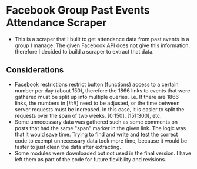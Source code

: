 # Facebook Group Past Events Attendance Scraper
  - This is a scraper that I built to get attendance data from past events in a group I manage. The given Facebook API does not give this information, 
    therefore I decided to build a scraper to extract that data.
## Considerations
  - Facebook restrictions restrict button (functions) access to a certain number per day (about 150), therefore the 1866 links to events that were gathered must be split up into 
    multiple queries. i.e. If there are 1866 links, the numbers in [#:#] need to be adjusted, or the time between server requests must be increased.
    In this case, it is easier to split the requests over the span of two weeks. [0:150], [151:300], etc.
  - Some unnecessary data was gathered such as some comments on posts that had the same "span" marker in the given link. 
    The logic was that it would save time. Trying to find and write and test the correct code to exempt unnecessary data took more time, because it would be faster to just clean the data after extracting.
  - Some modules were downloaded but not used in the final version. I have left them as part of the code for future flexibility and revisions. 
